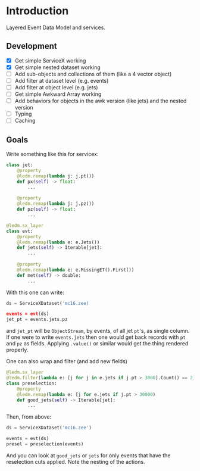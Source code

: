 # Introduction

Layered Event Data Model and services.

## Development

* [x] Get simple ServiceX working
* [x] Get simple nested dataset working
* [ ] Add sub-objects and collections of them (like a 4 vector object)
* [ ] Add filter at dataset level (e.g. events)
* [ ] Add filter at object level (e.g. jets)
* [ ] Get simple Awkward Array working
* [ ] Add behaviors for objects in the awk version (like jets) and the nested version
* [ ] Typing
* [ ] Caching

## Goals

Write something like this for servicex:

```python
class jet:
    @property
    @ledm.remap(lambda j: j.pt())
    def px(self) -> float:
        ...
    
    @property
    @ledm.remap(lambda j: j.pz())
    def pz(self) -> float:
        ...

@ledm.sx_layer
class evt:
    @property
    @ledm.remap(lambda e: e.Jets())
    def jets(self) -> Iterable[jet]:
        ...
    
    @property
    @ledm.remap(lambda e: e.MissingET().First())
    def met(self) -> double:
        ...
```

With this one can write:

```python
ds = ServiceXDataset('mc16.zee)

events = evt(ds)
jet_pt = events.jets.pz
```

and `jet_pt` will be `ObjectStream`, by events, of all jet `pt`'s, as single column. If one were to write `events.jets` then one would get back records with `pt` and `pz` as fields. Applying `.value()` or similar would get the thing rendered properly.

One can also wrap and filter (and add new fields)

```python
@ledm.sx_layer
@ledm.filter(lambda e: [j for j in e.jets if j.pt > 3000].Count() == 2])
class preselection:
    @property
    @ledm.remap(lambda e: [j for e.jets if j.pt > 30000)
    def good_jets(self) -> Iterable[jet]:
        ...
```

Then, from above:

```python
ds = ServiceXDataset('mc16.zee')

events = evt(ds)
presel = preselection(events)
```

And you can look at `good_jets` or `jets` for only events that have the reselection cuts applied. Note the nesting of the actions.

